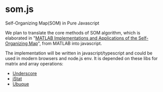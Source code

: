 # som.js
Self-Organizing Map(SOM) in Pure Javascript 

We plan to translate the core methods of SOM algorithm, which is elaborated in "[MATLAB Implementations and Applications of the Self-Organizing Map](http://docs.unigrafia.fi/publications/kohonen_teuvo/MATLAB_implementations_and_applications_of_the_self_organizing_map.pdf)", from MATLAB into javascript.

The implementation will be written in javascript/typescript and could be used in modern browsers and node.js env. It is depended on these libs for matrix and array operations:

* [Underscore](http://underscorejs.org)
* [jStat](http://jstat.github.io/all.html)
* [Ubuque](http://maxto.github.io/doc/contents.html)
